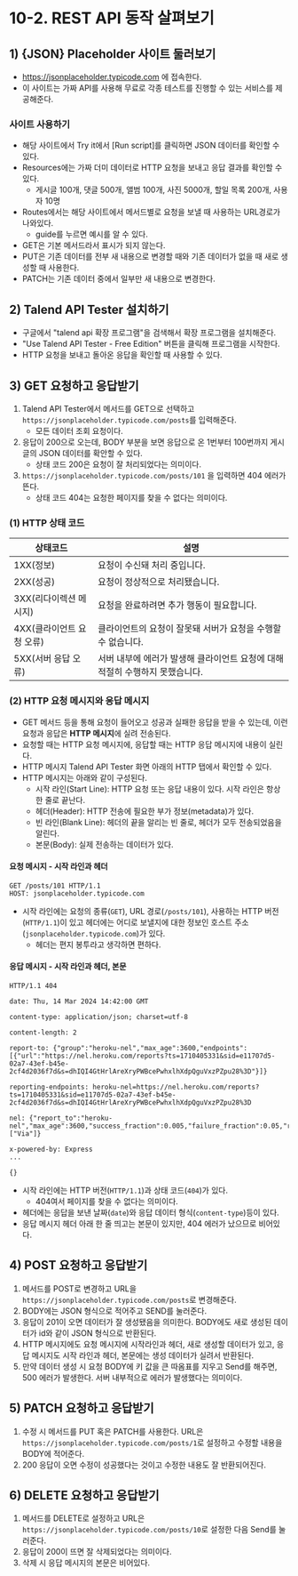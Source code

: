 # 10-2. REST API 동작 살펴보기
## 1) {JSON} Placeholder 사이트 둘러보기
- https://jsonplaceholder.typicode.com 에 접속한다.
- 이 사이트는 가짜 API를 사용해 무료로 각종 테스트를 진행할 수 있는 서비스를 제공해준다.

### 사이트 사용하기
- 해당 사이트에서 Try it에서 \[Run script]를 클릭하면 JSON 데이터를 확인할 수 있다.
- Resources에는 가짜 더미 데이터로 HTTP 요청을 보내고 응답 결과를 확인할 수 있다.
	- 게시글 100개, 댓글 500개, 앨범 100개, 사진 5000개, 할일 목록 200개, 사용자 10명
- Routes에서는 해당 사이트에서 메서드별로 요청을 보낼 때 사용하는 URL경로가 나와있다.
	- guide를 누르면 예시를 알 수 있다.
- GET은 기본 메서드라서 표시가 되지 않는다.
- PUT은 기존 데이터를 전부 새 내용으로 변경할 때와 기존 데이터가 없을 때 새로 생성할 때 사용한다.
- PATCH는 기존 데이터 중에서 일부만 새 내용으로 변경한다.

## 2) Talend API Tester 설치하기
- 구글에서 "talend api 확장 프로그램"을 검색해서 확장 프로그램을 설치해준다.
- "Use Talend API Tester - Free Edition" 버튼을 클릭해 프로그램을 시작한다.
- HTTP 요청을 보내고 돌아온 응답을 확인할 때 사용할 수 있다.

## 3) GET 요청하고 응답받기
1. Talend API Tester에서 메서드를 GET으로 선택하고 `https://jsonplaceholder.typicode.com/posts`를 입력해준다.
	- 모든 데이터 조회 요청이다.
2. 응답이 200으로 오는데, BODY 부분을 보면 응답으로 온 1번부터 100번까지 게시글의 JSON 데이터를 확안할 수 있다.
	- 상태 코드 200은 요청이 잘 처리되었다는 의미이다.
3. `https://jsonplaceholder.typicode.com/posts/101` 을 입력하면 404 에러가 뜬다.
	- 상태 코드 404는 요청한 페이지를 찾을 수 없다는 의미이다.

### (1) HTTP 상태 코드
| 상태코드             | 설명                                          |
| ---------------- | ------------------------------------------- |
| 1XX(정보)          | 요청이 수신돼 처리 중입니다.                            |
| 2XX(성공)          | 요청이 정상적으로 처리됐습니다.                           |
| 3XX(리다이렉션 메시지)   | 요청을 완료하려면 추가 행동이 필요합니다.                     |
| 4XX(클라이언트 요청 오류) | 클라이언트의 요청이 잘못돼 서버가 요청을 수행할 수 없습니다.          |
| 5XX(서버 응답 오류)    | 서버 내부에 에러가 발생해 클라이언트 요청에 대해 적절히 수행하지 못했습니다. |

### (2) HTTP 요청 메시지와 응답 메시지
- GET 메서드 등을 통해 요청이 들어오고 성공과 실패한 응답을 받을 수 있는데, 이런 요청과 응답은 **HTTP 메시지**에 실려 전송된다.
- 요청할 때는 HTTP 요청 메시지에, 응답할 때는 HTTP 응답 메시지에 내용이 실린다.
- HTTP 메시지 Talend API Tester 화면 아래의 HTTP 탭에서 확인할 수 있다.
- HTTP 메시지는 아래와 같이 구성된다.
	- 시작 라인(Start Line): HTTP 요청 또는 응답 내용이 있다. 시작 라인은 항상 한 줄로 끝난다.
	- 헤더(Header): HTTP 전송에 필요한 부가 정보(metadata)가 있다.
	- 빈 라인(Blank Line): 헤더의 끝을 알리는 빈 줄로, 헤더가 모두 전송되었음을 알린다.
	- 본문(Body): 실제 전송하는 데이터가 있다.

#### 요청 메시지 - 시작 라인과 헤더
```http
GET /posts/101 HTTP/1.1
HOST: jsonplaceholder.typicode.com
```
- 시작 라인에는 요청의 종류(`GET`), URL 경로(`/posts/101`), 사용하는 HTTP 버전(`HTTP/1.1`)이 있고 헤더에는 어디로 보낼지에 대한 정보인 호스트 주소(`jsonplaceholder.typicode.com`)가 있다.
	- 헤더는 편지 봉투라고 생각하면 편하다.

#### 응답 메시지 - 시작 라인과 헤더, 본문
```http
HTTP/1.1 404

date: Thu, 14 Mar 2024 14:42:00 GMT

content-type: application/json; charset=utf-8

content-length: 2

report-to: {"group":"heroku-nel","max_age":3600,"endpoints":[{"url":"https://nel.heroku.com/reports?ts=1710405331&sid=e11707d5-02a7-43ef-b45e-2cf4d2036f7d&s=dhIQI4GtHrlAreXryPWBcePwhxlhXdpQguVxzPZpu28%3D"}]}

reporting-endpoints: heroku-nel=https://nel.heroku.com/reports?ts=1710405331&sid=e11707d5-02a7-43ef-b45e-2cf4d2036f7d&s=dhIQI4GtHrlAreXryPWBcePwhxlhXdpQguVxzPZpu28%3D

nel: {"report_to":"heroku-nel","max_age":3600,"success_fraction":0.005,"failure_fraction":0.05,"response_headers":["Via"]}

x-powered-by: Express
...

{}
```
- 시작 라인에는 HTTP 버전(`HTTP/1.1`)과 상태 코드(`404`)가 있다.
	- 404여서 페이지를 찾을 수 없다는 의미이다.
- 헤더에는 응답을 보낸 날짜(`date`)와 응답 데이터 형식(`content-type`)등이 있다.
- 응답 메시지 헤더 아래 한 줄 띄고는 본문이 있지만, 404 에러가 났으므로 비어있다.

## 4) POST 요청하고 응답받기
1. 메서드를 POST로 변경하고 URL을 `https://jsonplaceholder.typicode.com/posts`로 변경해준다.
2. BODY에는 JSON 형식으로 적어주고 SEND를 눌러준다.
3. 응답이 201이 오면 데이터가 잘 생성됐음을 의미한다. BODY에도 새로 생성된 데이터가 id와 같이 JSON 형식으로 반환된다.
4. HTTP 메시지에도 요청 메시지에 시작라인과 헤더, 새로 생성할 데이터가 있고, 응답 메시지도 시작 라인과 헤더, 본문에는 생성 데이터가 실려서 반환된다.
5. 만약 데이터 생성 시 요청 BODY에 키 값을 큰 따옴표를 지우고 Send를 해주면, 500 에러가 발생한다. 서버 내부적으로 에러가 발생했다는 의미이다.

## 5) PATCH 요청하고 응답받기
1. 수정 시 메서드를 PUT 혹은 PATCH를 사용한다. URL은 `https://jsonplaceholder.typicode.com/posts/1`로 설정하고 수정할 내용을 BODY에 적어준다.
2. 200 응답이 오면 수정이 성공했다는 것이고 수정한 내용도 잘 반환되어진다.

## 6) DELETE 요청하고 응답받기
1. 메서드를 DELETE로 설정하고 URL은 `https://jsonplaceholder.typicode.com/posts/10`로 설정한 다음 Send를 눌러준다.
2. 응답이 200이 뜨면 잘 삭제되었다는 의미이다.
3. 삭제 시 응답 메시지의 본문은 비어있다.